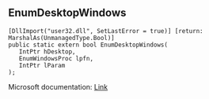 ## EnumDesktopWindows

```
[DllImport("user32.dll", SetLastError = true)] [return: MarshalAs(UnmanagedType.Bool)]
public static extern bool EnumDesktopWindows(
   IntPtr hDesktop,
   EnumWindowsProc lpfn,
   IntPtr lParam
);
```

Microsoft documentation: [Link](https://docs.microsoft.com/en-us/windows/win32/api/winuser/nf-winuser-enumdesktopwindows)
